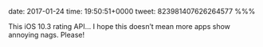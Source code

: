 date: 2017-01-24
time: 19:50:51+0000
tweet: 823981407626264577
%%%

This iOS 10.3 rating API… I hope this doesn’t mean more apps show annoying nags. Please!
